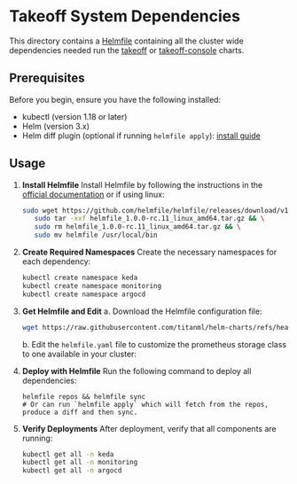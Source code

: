 # Takeoff System Dependencies

This directory contains a [Helmfile](https://helmfile.readthedocs.io/en/latest/) containing all the cluster wide dependencies needed run the [takeoff](../charts/takeoff/) or [takeoff-console](../charts/takeoff-console/) charts.

## Prerequisites
Before you begin, ensure you have the following installed:
- kubectl (version 1.18 or later)
- Helm (version 3.x)
- Helm diff plugin (optional if running `helmfile apply`): [install guide](https://github.com/databus23/helm-diff?tab=readme-ov-file#install)

## Usage

1. **Install Helmfile**
   Install Helmfile by following the instructions in the [official documentation](https://helmfile.readthedocs.io/en/latest/#installation) or if using linux:
   ```bash
   sudo wget https://github.com/helmfile/helmfile/releases/download/v1.0.0-rc.11/helmfile_1.0.0-rc.11_linux_amd64.tar.gz && \ 
      sudo tar -xxf helmfile_1.0.0-rc.11_linux_amd64.tar.gz && \
      sudo rm helmfile_1.0.0-rc.11_linux_amd64.tar.gz && \
      sudo mv helmfile /usr/local/bin
   ```

2. **Create Required Namespaces**
   Create the necessary namespaces for each dependency:
   ```bash
   kubectl create namespace keda
   kubectl create namespace monitoring
   kubectl create namespace argocd
   ```

3. **Get Helmfile and Edit**
   a. Download the Helmfile configuration file:
   ```bash
   wget https://raw.githubusercontent.com/titanml/helm-charts/refs/heads/main/takeoff-system/helmfile.yaml
   ```
   b. Edit the `helmfile.yaml` file to customize the prometheus storage class to one available in your cluster:


4. **Deploy with Helmfile**
   Run the following command to deploy all dependencies:
   ```
   helmfile repos && helmfile sync
   # Or can run `helmfile apply` which will fetch from the repos, produce a diff and then sync.
   ```

5. **Verify Deployments**
   After deployment, verify that all components are running:
   ```bash
   kubectl get all -n keda
   kubectl get all -n monitoring
   kubectl get all -n argocd
   ```
